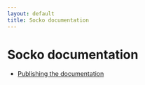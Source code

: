 ```yaml
---
layout: default
title: Socko documentation
---
```

# Socko documentation

* [Publishing the documentation](publishing_docs.html)
